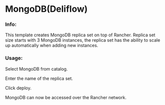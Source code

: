 # MongoDB(Deliflow)


### Info:

 This template creates MongoDB replica set on top of Rancher. Replica set size starts with 3 MongoDB instances, the replica set has the ability to scale up automatically when adding new instances. 
 
 
### Usage:

 Select MongoDB from catalog. 
 
 Enter the name of the replica set.
 
 Click deploy.
 
 MongoDB can now be accessed over the Rancher network. 
 
